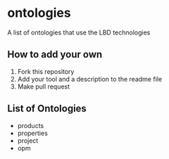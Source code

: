 # ontologies
A list of ontologies that use the LBD technologies


## How to add your own
1. Fork this repository
2. Add your tool and a description to the readme file
3. Make pull request

## List of Ontologies
* products
* properties
* project
* opm

